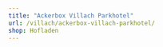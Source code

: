 ```yaml
---
title: "Ackerbox Villach Parkhotel"
url: /villach/ackerbox-villach-parkhotel/
shop: Hofladen
---
```

